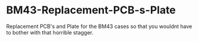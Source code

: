 # BM43-Replacement-PCB-s-Plate
Replacement PCB's and Plate for the BM43 cases so that you wouldnt have to bother with that horrible stagger.
